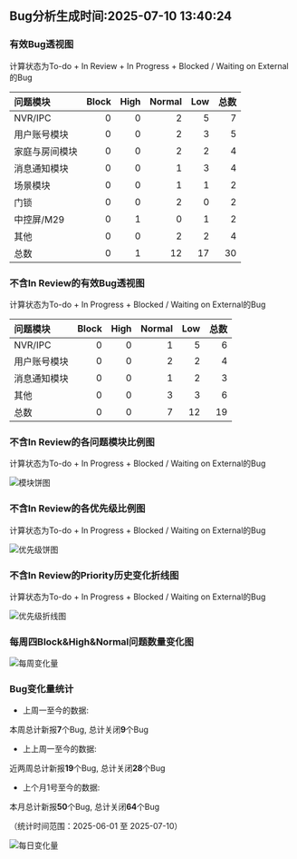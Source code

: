 ## Bug分析生成时间:2025-07-10 13:40:24

### 有效Bug透视图 

计算状态为To-do + In Review + In Progress + Blocked / Waiting on External的Bug 

| 问题模块    |   Block |   High |   Normal |   Low |   总数 |
|:--------|--------:|-------:|---------:|------:|-----:|
| NVR/IPC |       0 |      0 |        2 |     5 |    7 |
| 用户账号模块  |       0 |      0 |        2 |     3 |    5 |
| 家庭与房间模块 |       0 |      0 |        2 |     2 |    4 |
| 消息通知模块  |       0 |      0 |        1 |     3 |    4 |
| 场景模块    |       0 |      0 |        1 |     1 |    2 |
| 门锁      |       0 |      0 |        2 |     0 |    2 |
| 中控屏/M29 |       0 |      1 |        0 |     1 |    2 |
| 其他      |       0 |      0 |        2 |     2 |    4 |
| 总数      |       0 |      1 |       12 |    17 |   30 |

### 不含In Review的有效Bug透视图 

计算状态为To-do + In Progress + Blocked / Waiting on External的Bug 

| 问题模块    |   Block |   High |   Normal |   Low |   总数 |
|:--------|--------:|-------:|---------:|------:|-----:|
| NVR/IPC |       0 |      0 |        1 |     5 |    6 |
| 用户账号模块  |       0 |      0 |        2 |     2 |    4 |
| 消息通知模块  |       0 |      0 |        1 |     2 |    3 |
| 其他      |       0 |      0 |        3 |     3 |    6 |
| 总数      |       0 |      0 |        7 |    12 |   19 |

### 不含In Review的各问题模块比例图 

计算状态为To-do + In Progress + Blocked / Waiting on External的Bug 

![模块饼图](https://testingnas.com/d/Local/Bug%E5%8A%A8%E6%80%81%E5%88%86%E6%9E%90/img/modules_pie_chart.png?sign=JFN8wNh5Tt_Yt6DuRgCV_eRMh1vKQMsiuA6j-sxsQo0=:0)

### 不含In Review的各优先级比例图 

计算状态为To-do + In Progress + Blocked / Waiting on External的Bug 

![优先级饼图](https://testingnas.com/d/Local/Bug%E5%8A%A8%E6%80%81%E5%88%86%E6%9E%90/img/priority_pie_chart.png?sign=YUV_tIjiNq9K1-ph7_YC6FpIKVxqSVthESZJsyMDeJI=:0)

### 不含In Review的Priority历史变化折线图

计算状态为To-do + In Progress + Blocked / Waiting on External的Bug 

![优先级折线图](https://testingnas.com/d/Local/Bug%E5%8A%A8%E6%80%81%E5%88%86%E6%9E%90/img/priority_history_line_chart.png?sign=TtSD3dKvzP3g3RwWGLpg2J559C6FyBvu6MpvgKRHs5E=:0)

### 每周四Block&High&Normal问题数量变化图

![每周变化量](https://testingnas.com/d/Local/Bug%E5%8A%A8%E6%80%81%E5%88%86%E6%9E%90/img/thursday_weekly_analysis_chart.png?sign=7k8PlH57aJksKa6a9cELN9SJxh5H02jCzeV1u9jVYpM=:0)

### Bug变化量统计

- 上周一至今的数据:

本周总计新报**7**个Bug, 总计关闭**9**个Bug

- 上上周一至今的数据:

近两周总计新报**19**个Bug, 总计关闭**28**个Bug

- 上个月1号至今的数据:

本月总计新报**50**个Bug, 总计关闭**64**个Bug

（统计时间范围：2025-06-01 至 2025-07-10）

![每日变化量](https://testingnas.com/d/Local/Bug%E5%8A%A8%E6%80%81%E5%88%86%E6%9E%90/img/bug_variation_line_chart.png?sign=BLTrwUIkBL05y-VMIvGBph5Ko03C7Gx-K6lBCbTWz3Y=:0)

